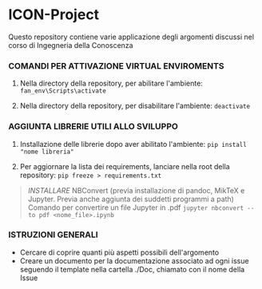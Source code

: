 # ICON-Project
Questo repository contiene varie applicazione degli argomenti discussi nel corso di Ingegneria della Conoscenza

### COMANDI PER ATTIVAZIONE VIRTUAL ENVIROMENTS

1. Nella directory della repository, per abilitare l'ambiente:
    ```fan_env\Scripts\activate```

2. Nella directory della repository, per disabilitare l'ambiente:
    ```deactivate```

### AGGIUNTA LIBRERIE UTILI ALLO SVILUPPO

1. Installazione delle librerie dopo aver abilitato l'ambiente:
    ```pip install "nome libreria"```

2. Per aggiornare la lista dei requirements, lanciare nella root della repository:
     ```pip freeze > requirements.txt```

> *INSTALLARE* NBConvert (previa installazione di pandoc, MikTeX e Jupyter. Previa anche aggiunta dei suddetti programmi a path)
> Comando per convertire un file Jupyter in .pdf
> ```jupyter nbconvert --to pdf <nome_file>.ipynb```

### ISTRUZIONI GENERALI
- Cercare di coprire quanti più aspetti possibili dell'argomento
- Creare un documento per la documentazione associato ad ogni issue seguendo il template nella cartella ./Doc, chiamato con il nome della Issue
